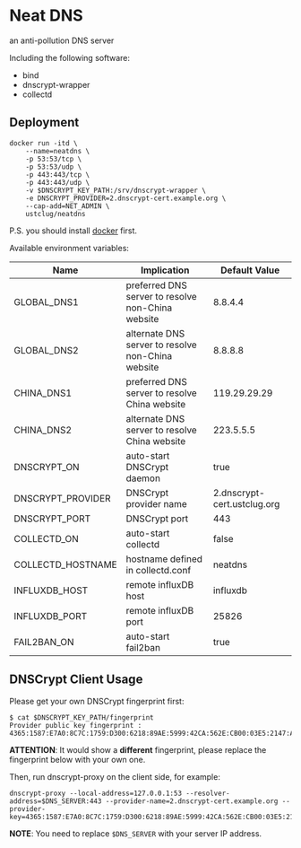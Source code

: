 # Neat DNS

an anti-pollution DNS server

Including the following software:

* bind
* dnscrypt-wrapper
* collectd

## Deployment

```shell
docker run -itd \
	--name=neatdns \
	-p 53:53/tcp \
	-p 53:53/udp \
	-p 443:443/tcp \
	-p 443:443/udp \
	-v $DNSCRYPT_KEY_PATH:/srv/dnscrypt-wrapper \
	-e DNSCRYPT_PROVIDER=2.dnscrypt-cert.example.org \
	--cap-add=NET_ADMIN \
	ustclug/neatdns
```

P.S. you should install [docker](https://www.docker.com) first.

Available environment variables:

| Name              | Implication                              | Default Value               |
| ----------------- | ---------------------------------------- | --------------------------- |
| GLOBAL_DNS1       | preferred DNS server to resolve non-China website | 8.8.4.4                     |
| GLOBAL_DNS2       | alternate DNS server to resolve non-China website | 8.8.8.8                     |
| CHINA_DNS1        | preferred DNS server to resolve China website | 119.29.29.29                |
| CHINA_DNS2        | alternate DNS server to resolve China website | 223.5.5.5                   |
| DNSCRYPT_ON       | auto-start DNSCrypt daemon               | true                        |
| DNSCRYPT_PROVIDER | DNSCrypt provider name                   | 2.dnscrypt-cert.ustclug.org |
| DNSCRYPT_PORT     | DNSCrypt port                            | 443                         |
| COLLECTD_ON       | auto-start collectd                      | false                       |
| COLLECTD_HOSTNAME | hostname defined in collectd.conf        | neatdns                     |
| INFLUXDB_HOST     | remote influxDB host                     | influxdb                    |
| INFLUXDB_PORT     | remote influxDB port                     | 25826                       |
| FAIL2BAN_ON       | auto-start fail2ban                      | true                        |

## DNSCrypt Client Usage

Please get your own DNSCrypt fingerprint first:

```shell
$ cat $DNSCRYPT_KEY_PATH/fingerprint
Provider public key fingerprint : 4365:1587:E7A0:8C7C:1759:D300:6218:89AE:5999:42CA:562E:CB00:03E5:2147:A850:E191
```

**ATTENTION**: It would show a **different** fingerprint, please replace the fingerprint below with your own one.

Then, run dnscrypt-proxy on the client side, for example:

```
dnscrypt-proxy --local-address=127.0.0.1:53 --resolver-address=$DNS_SERVER:443 --provider-name=2.dnscrypt-cert.example.org --provider-key=4365:1587:E7A0:8C7C:1759:D300:6218:89AE:5999:42CA:562E:CB00:03E5:2147:A850:E191
```

**NOTE**:  You need to replace `$DNS_SERVER` with your server IP address.

